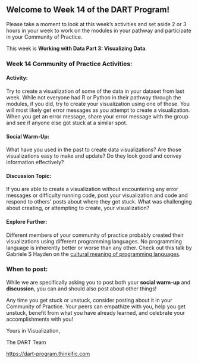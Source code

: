 ## **Welcome to Week 14 of the DART Program!**

Please take a moment to look at this week’s activities and set aside 2 or 3 hours in your week to work on the modules in your pathway and participate in your Community of Practice. 

This week is **Working with Data Part 3: Visualizing Data**.

### **Week 14 Community of Practice Activities:**

#### **Activity:** 
Try to create a visualization of some of the data in your dataset from last week.  While not everyone had R or Python in their pathway through the modules, if you did, try to create your visualization using one of those. You will most likely get error messages as you attempt to create a visualization. When you get an error message, share your error message with the group and see if anyone else got stuck at a similar spot.  

#### **Social Warm-Up:** 
What have you used in the past to create data visualizations? Are those visualizations easy to make and update? Do they look good and convey information effectively?

#### **Discussion Topic:** 
If you are able to create a visualization without encountering any error messages or difficulty running code, post your visualization and code and respond to others' posts about where they got stuck. What was challenging about creating, or attempting to create, your visualization?

#### **Explore Further:** 
Different members of your community of practice probably created their visualizations using different programming languages. No programming language is inherently better or worse than any other. Check out this talk by Gabriele S Hayden on the [cultural meaning of programming languages](https://www.youtube.com/watch?v=kCZRauYfqvg).

### **When to post:**

While we are specifically asking you to post both your **social warm-up** and **discussion**, you can and should also post about other things!

Any time you get stuck or unstuck, consider posting about it in your Community of Practice. Your peers can empathize with you, help you get unstuck, benefit from what you have already learned, and celebrate your accomplishments with you!

 Yours in Visualization, 

The DART Team

https://dart-program.thinkific.com
